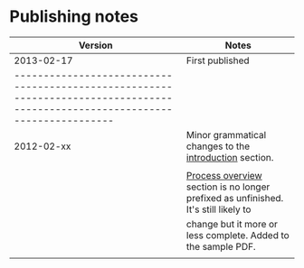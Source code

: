 # Publishing notes

| Version           | Notes                                                                                                   |
|-------------------|---------------------------------------------------------------------------------------------------------|
| 2013-02-17        | First published                                                                                         |
|-----------------------------------------------------------------------------------------------------------------------------|
| 2012-02-xx        | Minor grammatical changes to the [introduction](#introduction) section.                                 |
|                   |                                                                                                         |
|                   | [Process overview](#process-overview) section is no longer prefixed as unfinished. It's still likely to |
|                   | change but it more or less complete. Added to the sample PDF.                                           |
|                   |                                                                                                         |
